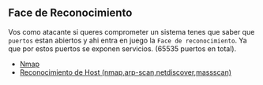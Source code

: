 
## Face de Reconocimiento

Vos como atacante si queres comprometer un sistema tenes que saber que `puertos` estan abiertos y ahi entra en juego la `Face de reconocimiento`. Ya que por estos puertos se exponen servicios.
(65535 puertos en total).

- [Nmap](./introduccionHacking/reconocimiento/nmap.md)
- [Reconocimiento de Host (nmap,arp-scan,netdiscover,massscan)](./reconocimiento/host.md)